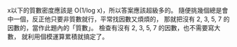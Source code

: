 x以下的質數密度應該是 O(1/log x)，所以答案應該超級多的。
隨便挑幾個總是會中一個，反正他只要非質數就行，平常找因數又煩煩的，
那就把沒有 2, 3, 5, 7 的因數的，當作此題內的「質數」。
檢查有沒有 2, 3, 5, 7 的因數，也不需要寫大數，
就利用個模運算累積就搞定了。
